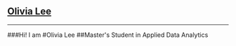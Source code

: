## [Olivia Lee](https://oliviajylee.github.io)

***

###Hi! I am
#Olivia Lee
##Master's Student in Applied Data Analytics
